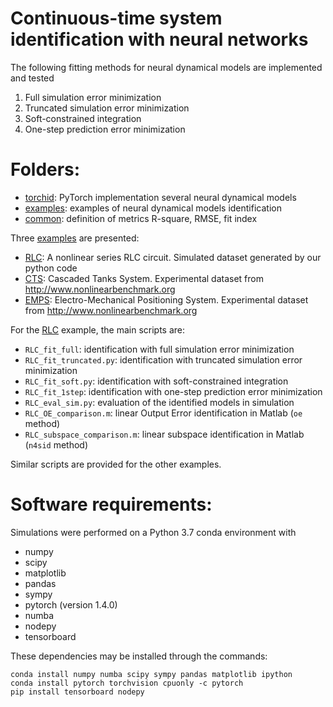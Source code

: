 # Continuous-time system identification with neural networks 

<!--- This repository contains the Python code to reproduce the results of the 
paper "Continuous-time system identification with neural networks" by Marco Forgione and Dario Piga. --->

The following fitting methods for neural dynamical models are implemented and tested

 1. Full simulation error minimization
 2. Truncated simulation error minimization
 3. Soft-constrained integration
 4. One-step prediction error minimization


# Folders:
* [torchid](torchid):  PyTorch implementation several neural dynamical models
* [examples](examples): examples of neural dynamical models identification 
* [common](common): definition of metrics R-square, RMSE, fit index 

Three [examples](examples) are presented:

* [RLC](examples/RLC): A nonlinear series RLC circuit. Simulated dataset generated by our python code
* [CTS](examples/CTS): Cascaded Tanks System. Experimental dataset from http://www.nonlinearbenchmark.org
* [EMPS](examples/EMPS): Electro-Mechanical Positioning System. Experimental dataset from http://www.nonlinearbenchmark.org

For the [RLC](examples/RLC) example, the main scripts are:

 *  ``RLC_fit_full``: identification with full simulation error minimization
 *  ``RLC_fit_truncated.py``: identification with truncated simulation error minimization
 *  ``RLC_fit_soft.py``: identification with soft-constrained integration
 *  ``RLC_fit_1step``: identification with one-step prediction error minimization
 *  ``RLC_eval_sim.py``: evaluation of the identified models in simulation
 *  ``RLC_OE_comparison.m``: linear Output Error identification in Matlab (``oe`` method)
 *  ``RLC_subspace_comparison.m``: linear subspace identification in Matlab (``n4sid`` method)
  
Similar scripts are provided for the other examples.

# Software requirements:
Simulations were performed on a Python 3.7 conda environment with

 * numpy
 * scipy
 * matplotlib
 * pandas
 * sympy
 * pytorch (version 1.4.0)
 * numba
 * nodepy
 * tensorboard
 
These dependencies may be installed through the commands:

```
conda install numpy numba scipy sympy pandas matplotlib ipython
conda install pytorch torchvision cpuonly -c pytorch
pip install tensorboard nodepy
```
